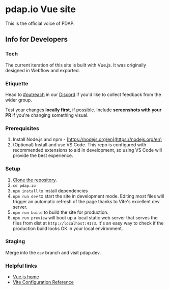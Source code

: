 # pdap.io Vue site

This is the official voice of PDAP.

## Info for Developers

### Tech

The current iteration of this site is built with Vue.js. It was originally designed in Webflow and exported.

### Etiquette

Head to [\#outreach](https://discord.com/channels/828274060034965575/853442226034442260/) in our [Discord](https://discord.gg/vKhDv7nC8B) if you'd like to collect feedback from the wider group.

Test your changes **locally first**, if possible. Include **screenshots with your PR** if you're changing something visual.

### Prerequisites

1. Install Node.js and npm - [https://nodejs.org/en](https://nodejs.org/en)
3. (Optional) Install and use VS Code. This repo is configured with recommended extensions to aid in development, so using VS Code will provide the best experience.

### Setup

1. [Clone the repository](https://docs.github.com/en/repositories/creating-and-managing-repositories/cloning-a-repository).
2. `cd pdap.io`
3. `npm install` to install dependencies
4. `npm run dev` to start the site in development mode. Editing most files will trigger an automatic refresh of the page thanks to Vite's excellent dev server.
5. `npm run build` to build the site for production.
6. `npm run preview` will boot up a local static web server that serves the files from dist at `http://localhost:4173`. It's an easy way to check if the production build looks OK in your local environment.

### Staging

Merge into the `dev` branch and visit pdap.dev.

### Helpful links

- [Vue.js home](https://vuejs.org/)
- [Vite Configuration Reference](https://vitejs.dev/config)
